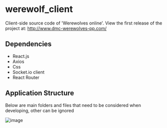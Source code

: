 # werewolf_client
Client-side source code of 'Werewolves online'. View the first release of the project at: http://www.dmc-werewolves-pp.com/

## Dependencies
  - React.js
  - Axios
  - Css
  - Socket.io client
  - React Router

## Application Structure
Below are main folders and files that need to be considered when developing, other can be ignored

![image](https://user-images.githubusercontent.com/25637330/56313142-88b49e00-615a-11e9-8386-12232f6b268c.png)
